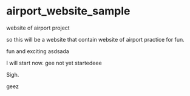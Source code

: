 # airport_website_sample
website of airport project

so this will be a website that contain website of airport practice for fun.

fun and exciting
asdsada

I will start now.
gee
not yet startedeee

Sigh.

geez
